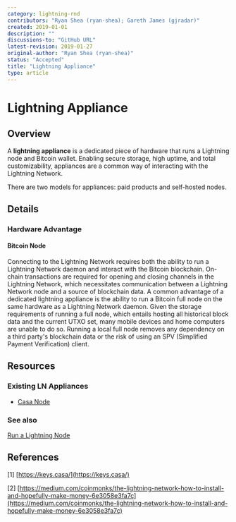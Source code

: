 ```yaml
---
category: lightning-rnd
contributors: "Ryan Shea (ryan-shea); Gareth James (gjradar)"
created: 2019-01-01
description: ""
discussions-to: "GitHub URL"
latest-revision: 2019-01-27
original-author: "Ryan Shea (ryan-shea)"
status: "Accepted"
title: "Lightning Appliance"
type: article
---
```


# Lightning Appliance

## Overview

A **lightning appliance** is a dedicated piece of hardware that runs a Lightning node and Bitcoin wallet. Enabling secure storage, high uptime, and total customizability, appliances are a common way of interacting with the Lightning Network.

There are two models for appliances: paid products and self-hosted nodes.

## Details

### Hardware Advantage

#### Bitcoin Node

Connecting to the Lightning Network requires both the ability to run a Lightning Network daemon and interact with the Bitcoin blockchain. On-chain transactions are required for opening and closing channels in the Lightning Network, which necessitates communication between a Lightning Network node and a source of blockchain data. A common advantage of a dedicated lightning appliance is the ability to run a Bitcoin full node on the same hardware as a Lightning Network daemon. Given the storage requirements of running a full node, which entails hosting all historical block data and the current UTXO set, many mobile devices and home computers are unable to do so.  Running a local full node removes any dependency on a third party's blockchain data or the risk of using an SPV \(Simplified Payment Verification\) client.

## Resources

### Existing LN Appliances

* [Casa Node](https://keys.casa/lightning-bitcoin-node/)

### See also

[Run a Lightning Node](https://medium.com/coinmonks/bitcoin-lightning-network-run-your-node-at-home-for-fun-and-no-profit-da5b61be2ba9)

## References

\[1\] [https://keys.casa/](https://keys.casa/)

\[2\] [https://medium.com/coinmonks/the-lightning-network-how-to-install-and-hopefully-make-money-6e3058e3fa7c](https://medium.com/coinmonks/the-lightning-network-how-to-install-and-hopefully-make-money-6e3058e3fa7c)
